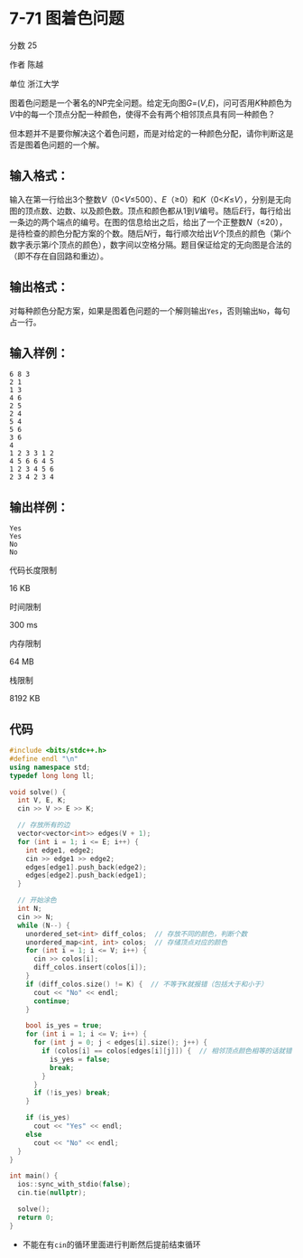 # **7-71 图着色问题**

分数 25

作者 陈越

单位 浙江大学

图着色问题是一个著名的NP完全问题。给定无向图*G*=(*V*,*E*)，问可否用*K*种颜色为*V*中的每一个顶点分配一种颜色，使得不会有两个相邻顶点具有同一种颜色？

但本题并不是要你解决这个着色问题，而是对给定的一种颜色分配，请你判断这是否是图着色问题的一个解。

## 输入格式：

输入在第一行给出3个整数*V*（0<*V*≤500）、*E*（≥0）和*K*（0<*K*≤*V*），分别是无向图的顶点数、边数、以及颜色数。顶点和颜色都从1到*V*编号。随后*E*行，每行给出一条边的两个端点的编号。在图的信息给出之后，给出了一个正整数*N*（≤20），是待检查的颜色分配方案的个数。随后*N*行，每行顺次给出*V*个顶点的颜色（第*i*个数字表示第*i*个顶点的颜色），数字间以空格分隔。题目保证给定的无向图是合法的（即不存在自回路和重边）。

## 输出格式：

对每种颜色分配方案，如果是图着色问题的一个解则输出`Yes`，否则输出`No`，每句占一行。

## 输入样例：

```in
6 8 3
2 1
1 3
4 6
2 5
2 4
5 4
5 6
3 6
4
1 2 3 3 1 2
4 5 6 6 4 5
1 2 3 4 5 6
2 3 4 2 3 4
```

## 输出样例：

```out
Yes
Yes
No
No
```

代码长度限制

16 KB

时间限制

300 ms

内存限制

64 MB

栈限制

8192 KB

## 代码

```cpp
#include <bits/stdc++.h>
#define endl "\n"
using namespace std;
typedef long long ll;

void solve() {
  int V, E, K;
  cin >> V >> E >> K;

  // 存放所有的边
  vector<vector<int>> edges(V + 1);
  for (int i = 1; i <= E; i++) {
    int edge1, edge2;
    cin >> edge1 >> edge2;
    edges[edge1].push_back(edge2);
    edges[edge2].push_back(edge1);
  }

  // 开始涂色
  int N;
  cin >> N;
  while (N--) {
    unordered_set<int> diff_colos;  // 存放不同的颜色，判断个数
    unordered_map<int, int> colos;  // 存储顶点对应的颜色
    for (int i = 1; i <= V; i++) {
      cin >> colos[i];
      diff_colos.insert(colos[i]);
    }
    if (diff_colos.size() != K) {  // 不等于K就报错（包括大于和小于）
      cout << "No" << endl;
      continue;
    }

    bool is_yes = true;
    for (int i = 1; i <= V; i++) {
      for (int j = 0; j < edges[i].size(); j++) {
        if (colos[i] == colos[edges[i][j]]) {  // 相邻顶点颜色相等的话就错
          is_yes = false;
          break;
        }
      }
      if (!is_yes) break;
    }

    if (is_yes)
      cout << "Yes" << endl;
    else
      cout << "No" << endl;
  }
}

int main() {
  ios::sync_with_stdio(false);
  cin.tie(nullptr);

  solve();
  return 0;
}
```

- 不能在有`cin`的循环里面进行判断然后提前结束循环